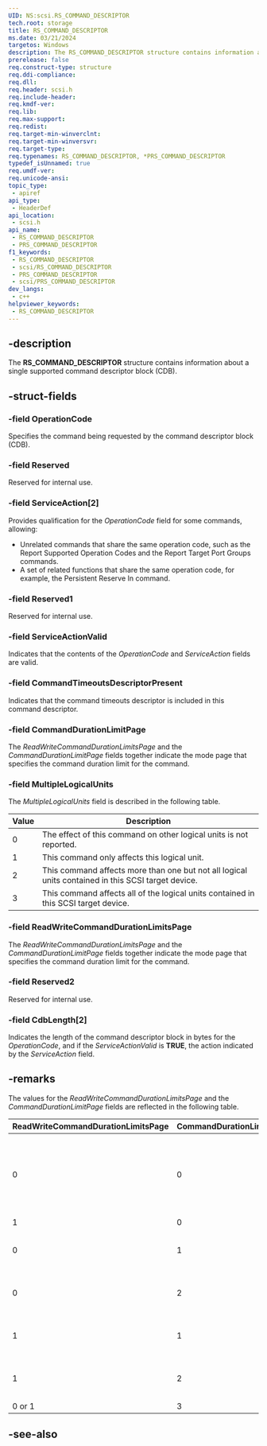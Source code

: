 ```yaml
---
UID: NS:scsi.RS_COMMAND_DESCRIPTOR
tech.root: storage
title: RS_COMMAND_DESCRIPTOR
ms.date: 03/21/2024
targetos: Windows
description: The RS_COMMAND_DESCRIPTOR structure contains information about a single supported command descriptor block (CDB).
prerelease: false
req.construct-type: structure
req.ddi-compliance: 
req.dll: 
req.header: scsi.h
req.include-header: 
req.kmdf-ver: 
req.lib: 
req.max-support: 
req.redist: 
req.target-min-winverclnt: 
req.target-min-winversvr: 
req.target-type: 
req.typenames: RS_COMMAND_DESCRIPTOR, *PRS_COMMAND_DESCRIPTOR
typedef_isUnnamed: true
req.umdf-ver: 
req.unicode-ansi: 
topic_type:
 - apiref
api_type:
 - HeaderDef
api_location:
 - scsi.h
api_name:
 - RS_COMMAND_DESCRIPTOR
 - PRS_COMMAND_DESCRIPTOR
f1_keywords:
 - RS_COMMAND_DESCRIPTOR
 - scsi/RS_COMMAND_DESCRIPTOR
 - PRS_COMMAND_DESCRIPTOR
 - scsi/PRS_COMMAND_DESCRIPTOR
dev_langs:
 - c++
helpviewer_keywords:
 - RS_COMMAND_DESCRIPTOR
---
```


## -description

The **RS_COMMAND_DESCRIPTOR** structure contains information about a single supported command descriptor block (CDB).

## -struct-fields

### -field OperationCode

Specifies the command being requested by the command descriptor block (CDB).

### -field Reserved

Reserved for internal use.

### -field ServiceAction[2]

Provides qualification for the *OperationCode* field for some commands, allowing:

- Unrelated commands that share the same operation code, such as the Report Supported Operation Codes and the Report Target Port Groups commands.
- A set of related functions that share the same operation code, for example, the Persistent Reserve In command.

### -field Reserved1

Reserved for internal use.

### -field ServiceActionValid

Indicates that the contents of the *OperationCode* and *ServiceAction* fields are valid.

### -field CommandTimeoutsDescriptorPresent

Indicates that the command timeouts descriptor is included in this command descriptor.

### -field CommandDurationLimitPage

The *ReadWriteCommandDurationLimitsPage* and the *CommandDurationLimitPage* fields together indicate the mode page that specifies the command duration limit for the command.

### -field MultipleLogicalUnits

The *MultipleLogicalUnits* field is described in the following table.

| Value | Description |
|--|--|
| 0 | The effect of this command on other logical units is not reported. |
| 1 | This command only affects this logical unit. |
| 2 | This command affects more than one but not all logical units contained in this SCSI target device. |
| 3 | This command affects all of the logical units contained in this SCSI target device. |

### -field ReadWriteCommandDurationLimitsPage

The *ReadWriteCommandDurationLimitsPage* and the *CommandDurationLimitPage* fields together indicate the mode page that specifies the command duration limit for the command.

### -field Reserved2

Reserved for internal use.

### -field CdbLength[2]

Indicates the length of the command descriptor block in bytes for the *OperationCode*, and if the *ServiceActionValid* is **TRUE**, the action indicated by the *ServiceAction* field.

## -remarks

The values for the *ReadWriteCommandDurationLimitsPage* and the *CommandDurationLimitPage* fields are reflected in the following table.

| ReadWriteCommandDurationLimitsPage | CommandDurationLimitPage | Description |
|--|--|--|
| 0 | 0 | No command duration limit mode page is indicated for this command. |
| 1 | 0 | Reserved |
| 0 | 1 | Command duration limit A mode page |
| 0 | 2 | Command duration limit B mode page |
| 1 | 1 | Command duration limit T2A mode page |
| 1 | 2 | Command duration limit T2B mode page |
| 0 or 1 | 3 | Reserved |

## -see-also
